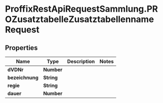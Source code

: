 # ProffixRestApiRequestSammlung.PROZusatztabelleZusatztabellennameRequest

## Properties
Name | Type | Description | Notes
------------ | ------------- | ------------- | -------------
**dVDNr** | **Number** |  | 
**bezeichnung** | **String** |  | 
**regie** | **String** |  | 
**dauer** | **Number** |  | 


